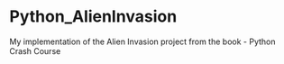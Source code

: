 # Python_AlienInvasion
My implementation of the Alien Invasion project from the book - Python Crash Course
